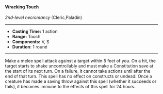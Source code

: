 #### Wracking Touch
*2nd-level necromancy* (Cleric,Paladin)
___
- **Casting Time:** 1 action
- **Range:** Touch
- **Components:** V, S
- **Duration:** 1 round
---
Make a melee spell attack against a target within 5 feet of you. On a hit, the target starts to shake uncontrollably and must make a Constitution save at the start of its next turn. On a failure, it cannot take actions until after the end of that turn. This spell has no effect on constructs or undead. Once a creature has made a saving throw against this spell (whether it succeeds or fails), it becomes immune to the effects of this spell for 24 hours.

